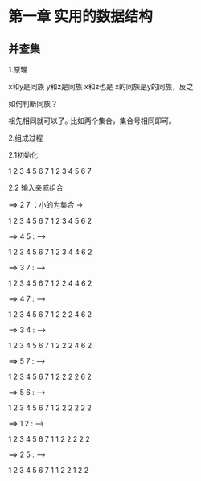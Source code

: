# 第一章 实用的数据结构

## 并查集

1.原理

x和y是同族 y和z是同族  x和z也是  x的同族是y的同族，反之

如何判断同族？

祖先相同就可以了。·比如两个集合，集合号相同即可。

2.组成过程

2.1初始化

1 2 3 4 5 6 7
1 2 3 4 5 6 7

2.2 输入亲戚组合

==> 2 7 ：小的为集合 ->

1 2 3 4 5 6 7
1 2 3 4 5 6 2

==> 4 5 : -->

1 2 3 4 5 6 7
1 2 3 4 4 6 2

==> 3 7 : -->

1 2 3 4 5 6 7
1 2 2 4 4 6 2

==> 4 7 : -->

1 2 3 4 5 6 7
1 2 2 2 4 6 2

==> 3 4 : -->

1 2 3 4 5 6 7
1 2 2 2 4 6 2

==> 5 7 : -->

1 2 3 4 5 6 7
1 2 2 2 2 6 2

==> 5 6 : -->

1 2 3 4 5 6 7
1 2 2 2 2 2 2

==> 1 2 : -->

1 2 3 4 5 6 7
1 1 2 2 2 2 2

==> 2 5 : -->

1 2 3 4 5 6 7
1 1 2 2 1 2 2







































